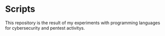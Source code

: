 # Scripts
This repository is the result of my experiments with programming languages for cybersecurity and pentest activitys.
